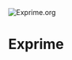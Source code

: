 <img src="http://exprime.org/icons/apple-touch-icon-120x120.png" alt="Exprime.org" title="exprime.org">

# Exprime
